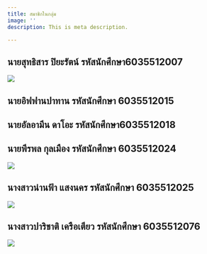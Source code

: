 ```yaml
---
title: สมาชิกในกลุ่ม
image: ''
description: This is meta description.

---
```

## **นายสุทธิสาร ปิยะรัตน์ รหัสนักศึกษา6035512007**

![](/images/67239262_2467376653324926_3347226047094456320_o.jpg)

## **นายอิฟฟานปาทาน รหัสนักศึกษา 6035512015**

## **นายอัลอามีน ดาโอะ รหัสนักศึกษา6035512018**

## **นายพีรพล กุลเมือง รหัสนักศึกษา 6035512024**

![](/images/48373441_2031573160292336_5105572992218300416_n.jpg)

## **นางสาวน่านฟ้า แสงนคร รหัสนักศึกษา 6035512025**

![](/images/35123825_1700382590075494_8977698399990054912_n.jpg)

## **นางสาวปาริชาติ เครือเตียว รหัสนักศึกษา 6035512076**

![](https://media.discordapp.net/attachments/755066241915551859/773274106174898176/IMG_20201104_025416.jpg?width=539&height=609)